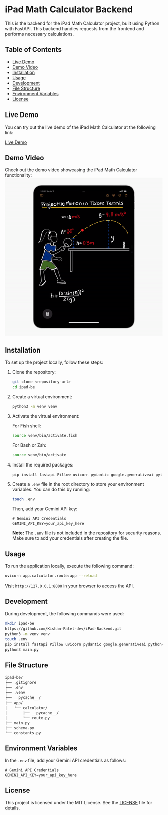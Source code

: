 # iPad Math Calculator Backend

This is the backend for the iPad Math Calculator project, built using Python with FastAPI. This backend handles requests from the frontend and performs necessary calculations.

## Table of Contents

- [Live Demo](#live-demo)
- [Demo Video](#demo-video)
- [Installation](#installation)
- [Usage](#usage)
- [Development](#development)
- [File Structure](#file-structure)
- [Environment Variables](#environment-variables)
- [License](#license)

## Live Demo

You can try out the live demo of the iPad Math Calculator at the following link:

[Live Demo](https://calc-fe.vercel.app/)

## Demo Video

Check out the demo video showcasing the iPad Math Calculator functionality:
![Demo GIF](Project_demo.gif)


## Installation

To set up the project locally, follow these steps:

1. Clone the repository:

   ```bash
   git clone <repository-url>
   cd ipad-be
   ```

2. Create a virtual environment:

   ```bash
   python3 -m venv venv
   ```

3. Activate the virtual environment:

   For Fish shell:

   ```bash
   source venv/bin/activate.fish
   ```

   For Bash or Zsh:

   ```bash
   source venv/bin/activate
   ```

4. Install the required packages:

   ```bash
   pip install fastapi Pillow uvicorn pydantic google.generativeai python-dotenv
   ```

5. Create a `.env` file in the root directory to store your environment variables. You can do this by running:

   ```bash
   touch .env
   ```

   Then, add your Gemini API key:

   ```plaintext
   # Gemini API Credentials
   GEMINI_API_KEY=your_api_key_here
   ```

   **Note:** The `.env` file is not included in the repository for security reasons. Make sure to add your credentials after creating the file.

## Usage

To run the application locally, execute the following command:

```bash
uvicorn app.calculator.route:app --reload
```

Visit `http://127.0.0.1:8000` in your browser to access the API.

## Development

During development, the following commands were used:

```bash
mkdir ipad-be
https://github.com/Kishan-Patel-dev/iPad-Backend.git
python3 -m venv venv
touch .env
pip install fastapi Pillow uvicorn pydantic google.generativeai python-dotenv
python3 main.py
```

## File Structure

```plaintext
ipad-be/
├── .gitignore
├── .env
├── .venv
├── __pycache__/
├── app/
│   └── calculator/
│       ├── __pycache__/
│       └── route.py
├── main.py
├── schema.py
└── constants.py
```

## Environment Variables

In the `.env` file, add your Gemini API credentials as follows:

```plaintext
# Gemini API Credentials
GEMINI_API_KEY=your_api_key_here
```

## License

This project is licensed under the MIT License. See the [LICENSE](LICENSE) file for details.
